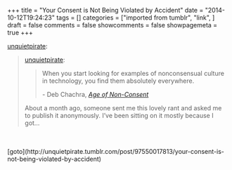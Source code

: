 +++
title = "Your Consent is Not Being Violated by Accident"
date = "2014-10-12T19:24:23"
tags = []
categories = ["imported from tumblr", "link", ]
draft = false
comments = false
showcomments = false
showpagemeta = true
+++

<p><a href="http://unquietpirate.tumblr.com/post/97550017813/your-consent-is-not-being-violated-by-accident" class="tumblr_blog" target="_blank">unquietpirate</a>:</p>

<blockquote>
<p><a class="tumblr_blog" href="http://unquietpirate.tumblr.com/post/97550017813" target="_blank">unquietpirate</a>:</p>
<blockquote>
<p>When you start looking for examples of nonconsensual culture in technology, you find them absolutely everywhere.</p>
<p>- Deb Chachra, <em><a href="http://tinyletter.com/metafoundry/letters/metafoundry-6-accident-blackspot" target="_blank">Age of Non-Consent</a></em></p>
</blockquote>
<p>About a month ago, someone sent me this lovely rant and asked me to publish it anonymously. I’ve been sitting on it mostly because I got&hellip;</p>
</blockquote><br /><br />[goto](http://unquietpirate.tumblr.com/post/97550017813/your-consent-is-not-being-violated-by-accident)